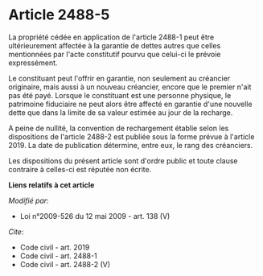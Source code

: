 # Article 2488-5

La propriété cédée en application de l'article 2488-1 peut être ultérieurement affectée à la garantie de dettes autres que
celles mentionnées par l'acte constitutif pourvu que celui-ci le prévoie expressément. 

Le constituant peut l'offrir en garantie, non seulement au créancier originaire, mais aussi à un nouveau créancier, encore
que le premier n'ait pas été payé. Lorsque le constituant est une personne physique, le patrimoine fiduciaire ne peut alors
être affecté en garantie d'une nouvelle dette que dans la limite de sa valeur estimée au jour de la recharge.

A peine de nullité, la convention de rechargement établie selon les dispositions de l'article 2488-2 est publiée sous la
forme prévue à l'article 2019. La date de publication détermine, entre eux, le rang des créanciers. 

Les dispositions du présent article sont d'ordre public et toute clause contraire à celles-ci est réputée non écrite.

**Liens relatifs à cet article**

_Modifié par_:

  - Loi n°2009-526 du 12 mai 2009 - art. 138 (V)

_Cite_:

  - Code civil - art. 2019
  - Code civil - art. 2488-1
  - Code civil - art. 2488-2 (V)
